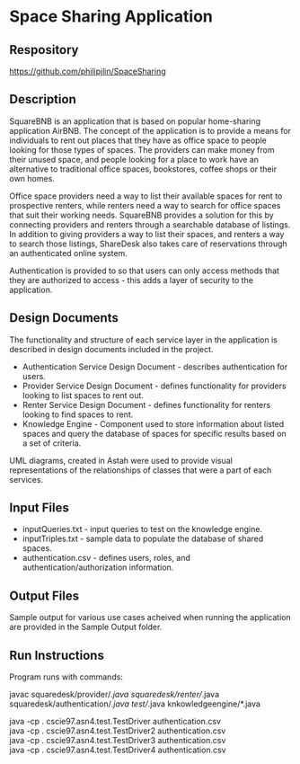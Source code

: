 # Space Sharing Application


## Respository
<https://github.com/philipjlin/SpaceSharing>


## Description
SquareBNB is an application that is based on popular home-sharing application AirBNB. The concept of the application is to provide a means for individuals to rent out places that they have as office space to people looking for those types of spaces. The providers can make money from their unused space, and people looking for a place to work have an alternative to traditional office spaces, bookstores, coffee shops or their own homes.

Office space providers need a way to list their available spaces for rent to prospective renters, while renters need a way to search for office spaces that suit their working needs. SquareBNB provides a solution for this by connecting providers and renters through a searchable database of listings. In addition to giving providers a way to list their spaces, and renters a way to search those listings, ShareDesk also takes care of reservations through an authenticated online system.

Authentication is provided to so that users can only access methods that they are authorized to access - this adds a layer of security to the application.


## Design Documents
The functionality and structure of each service layer in the application is described in design documents included in the project.
* Authentication Service Design Document - describes authentication for users.
* Provider Service Design Document - defines functionality for providers looking to list spaces to rent out.
* Renter Service Design Document - defines functionality for renters looking to find spaces to rent.
* Knowledge Engine - Component used to store information about listed spaces and query the database of spaces for specific results based on a set of criteria.

UML diagrams, created in Astah were used to provide visual representations of the relationships of classes that were a part of each services.


## Input Files
* inputQueries.txt - input queries to test on the knowledge engine.
* inputTriples.txt - sample data to populate the database of shared spaces.
* authentication.csv - defines users, roles, and authentication/authorization information.


## Output Files
Sample output for various use cases acheived when running the application are provided in the Sample Output folder.


## Run Instructions
Program runs with commands:

javac squaredesk/provider/*.java squaredesk/renter/*.java squaredesk/authentication/*.java test/*.java knkowledgeengine/*.java <br>

java -cp . cscie97.asn4.test.TestDriver authentication.csv <br>
java -cp . cscie97.asn4.test.TestDriver2 authentication.csv <br>
java -cp . cscie97.asn4.test.TestDriver3 authentication.csv <br>
java -cp . cscie97.asn4.test.TestDriver4 authentication.csv <br>
